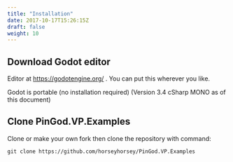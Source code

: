 ```yaml
---
title: "Installation"
date: 2017-10-17T15:26:15Z
draft: false
weight: 10
---
```


## Download Godot editor

Editor at https://godotengine.org/ . You can put this wherever you like.

Godot is portable (no installation required) (Version 3.4 cSharp MONO as of this document)

## Clone PinGod.VP.Examples

Clone or make your own fork then clone the repository with command:

```
git clone https://github.com/horseyhorsey/PinGod.VP.Examples
```
